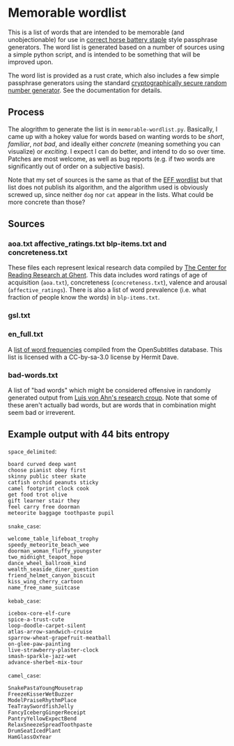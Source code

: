 # Memorable wordlist

This is a list of words that are intended to be memorable (and
unobjectionable) for use in
[correct horse battery staple](https://m.xkcd.com/936) style
passphrase generators.  The word list is generated based on a number
of sources using a simple python script, and is intended to be
something that will be improved upon.

The word list is provided as a rust crate, which also includes a few
simple passphrase generators using the standard
[cryptographically secure random number generator](https://rust-random.github.io/rand/rand/fn.thread_rng.html).
See the documentation for details.

## Process

The alogrithm to generate the list is in `memorable-wordlist.py`.
Basically, I came up with a hokey value for words based on wanting
words to be *short*, *familiar*, *not bad*, and ideally either
*concrete* (meaning something you can visualize) or *exciting*.  I
expect I can do better, and intend to do so over time.  Patches are
most welcome, as well as bug reports (e.g. if two words are
significantly out of order on a subjective basis).

Note that my set of sources is the same as that of the
[EFF wordlist](https://www.eff.org/deeplinks/2016/07/new-wordlists-random-passphrases)
but that list does not publish its algorithm, and the algorithm used is
obviously screwed up, since neither `dog` nor `cat` appear in the
lists.  What could be more concrete than those?

## Sources

### aoa.txt affective_ratings.txt blp-items.txt and concreteness.txt

These files each represent lexical research data compiled by
[The Center for Reading Research at Ghent](http://crr.ugent.be/).
This data includes word ratings of age of acquisition (`aoa.txt`),
concreteness (`concreteness.txt`), valence and arousal
(`affective_ratings`).  There is also a list of word prevalence
(i.e. what fraction of people know the words) in `blp-items.txt`.

### gsl.txt

### en_full.txt

A
[list of word frequencies](https://github.com/hermitdave/FrequencyWords)
compiled from the OpenSubtitles database.  This list is licensed with
a CC-by-sa-3.0 license by Hermit Dave.

### bad-words.txt

A list of "bad words" which might be considered offensive in randomly
generated output from
[Luis von Ahn's research croup](https://www.cs.cmu.edu/~biglou/resources/).
Note that some of these aren't actually bad words, but are words that
in combination might seem bad or irreverent.

## Example output with 44 bits entropy

`space_delimited`:
```
board curved deep want
choose pianist obey first
skinny public steer skate
catfish orchid peanuts sticky
camel footprint clock cook
get food trot olive
gift learner stair they
feel carry free doorman
meteorite baggage toothpaste pupil
```
`snake_case`:
```
welcome_table_lifeboat_trophy
speedy_meteorite_beach_wee
doorman_woman_fluffy_youngster
two_midnight_teapot_hope
dance_wheel_ballroom_kind
wealth_seaside_diner_question
friend_helmet_canyon_biscuit
kiss_wing_cherry_cartoon
name_free_name_suitcase
```
`kebab_case`:
```
icebox-core-elf-cure
spice-a-trust-cute
loop-doodle-carpet-silent
atlas-arrow-sandwich-cruise
sparrow-wheat-grapefruit-meatball
on-glee-paw-painting
live-strawberry-plaster-clock
smash-sparkle-jazz-wet
advance-sherbet-mix-tour
```
`camel_case`:
```
SnakePastaYoungMousetrap
FreezeKisserWetBuzzer
ModelPraiseRhythmPlace
TeaTraySwordfishJelly
FancyIcebergGingerReceipt
PantryYellowExpectBend
RelaxSneezeSpreadToothpaste
DrumSeatIcedPlant
HamGlassOxYear
```
